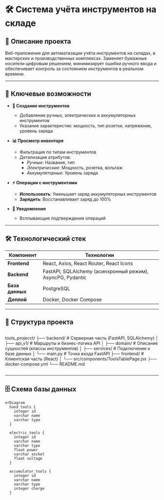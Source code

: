 # 🛠️ Система учёта инструментов на складе


## 📝 Описание проекта
Веб-приложение для автоматизации учёта инструментов на складах, в мастерских и производственных комплексах. Заменяет бумажные носители цифровым решением, минимизирует ошибки ручного ввода и обеспечивает контроль за состоянием инструментов в реальном времени.

---

## 🔑 Ключевые возможности
- **🔧 Создание инструментов**
  - Добавление ручных, электрических и аккумуляторных инструментов
  - Указание характеристик: мощность, тип розетки, напряжение, уровень заряда

- **📊 Просмотр инвентаря**
  - Фильтрация по типам инструментов
  - Детализация атрибутов:
    - *Ручные*: Название, тип
    - *Электрические*: Мощность, розетка, вольтаж
    - *Аккумуляторные*: Уровень заряда

- **⚡ Операции с инструментами**
  - **Использовать**: Уменьшает заряд аккумуляторных инструментов
  - **Зарядить**: Восстанавливает заряд до 100%

- **💬 Уведомления**
  - Всплывающие подтверждения операций

---

## 🛠 Технологический стек

| Компонент       | Технологии                                                                 |
|-----------------|----------------------------------------------------------------------------|
| **Frontend**    | React, Axios, React Router, React Icons                                    |
| **Backend**     | FastAPI, SQLAlchemy (асинхронный режим), AsyncPG, Pydantic                 |
| **База данных** | PostgreSQL                                                                 |
| **Деплой**      | Docker, Docker Compose                                                     |

---

## 📂 Структура проекта
```
```
tools_projecct/
├── backend/         # Серверная часть (FastAPI, SQLAlchemy)
│   ├── api_v1/      # Маршруты и бизнес-логика API
│   ├── domain/      # Описание сущностей (классы инструментов)
│   ├── services/    # Подключение к базе данных
│   └── main.py      # Точка входа FastAPI
├── frontend/        # Клиентская часть (React)
│   └── src/components/ToolsTablePage.jsx
├── docker-compose.yml
└── README.md
```
```

---

## 🗄️ Схема базы данных

```mermaid
erDiagram
  hand_tools {
    integer id
    varchar name
    varchar type
  }
  
  electric_tools {
    integer id
    varchar name
    varchar type
    float power
    varchar socket
    float voltage
  }
  
  accumulator_tools {
    integer id
    varchar name
    varchar type
    integer charge
  }

